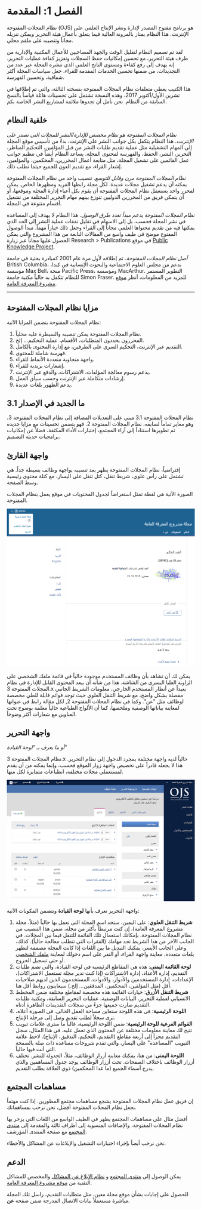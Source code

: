 # الفصل 1: المقدمة

نظام المجلات المفتوحة \(OJS\) هو برنامج مفتوح المصدر لإدارة ونشر الإنتاج العلمي على الإنترنت. هذا النظام يمتاز بالمرونة العالية فيما يتعلق بأعمال هيئة التحرير ويمكن تنزيله مجاناً وتنصيبه على ملقم محلي.

لقد تم تصميم النظام لتقليل الوقت والجهد المصاحبين للأعمال المكتبية والإدارية من طرف هيئة التحرير، مع تحسين إمكانيات حفظ السجلات وتعزيز كفاءة عمليات التحرير. إنه يهدف إلى رفع كفاءة ومستوى الناتج العلمي الذي تنشره المجلة عبر عدد من التجديدات، من ضمنها تحسين الخدمات المقدمة للقراء، جعل سياسات المجلة أكثر شفافية، وتحسين الفهرسة.

هذا الكتيب يغطي متعلقات نظام المجلات المفتوحة بنسخته الثالثة، والتي تم إطلاقها في تشرين الأول/أكتوبر 2017، وهذه النسخة تشتمل على تحسينات هائلة قياساً بالنسخ السابقة من النظام. نحن نأمل أن تجدوها ملائمة لمشاريع النشر الخاصة بكم.

## خلفية النظام

*نظام المجلات المفتوحة هو نظام مخصص للإدارة/النشر للمجلات التي تصدر على الإنترنت*. هذا النظام يتكفل بكل جوانب النشر على الإنترنت، بدءً من تأسيس موقع المجلة إلى المهام التشغيلية مثل عملية تقديم طلبات النشر من قبل المؤلفين، التحكيم المناظر، التحرير، النشر، الحفظ، والفهرسة لمحتوى المجلة. يساعد النظام أيضاً في تنظيم جوانب عمل القائمين على تشغيل المجلة، مثل متابعة أعمال المحررين، المحكمين، والمؤلفين، إشعار القراء، مع تقديم العون للجميع حيثما تطلب ذلك.

*نظام المجلات المفتوحة مرن وقابل للتوسع*. تنصيب واحد من نظام المجلات المفتوحة يمكنه أن يدعم تشغيل مجلات عديدة. لكل مجلة رابطها الفريد ومظهرها الخاص. يمكن لمحرر واحد يستعمل نظام المجلات المفتوحة أن يقوم بكل أعباء إدارة المجلة وموقعها، أو أن يتمكن فريق من المحررين الدوليين تتوزع بينهم مهام التحرير المختلفة من تشغيل أقسام متنوعة في المجلة.

*نظام المجلات المفتوحة يدعم مبدأ تعدد طرق الوصول*. هذا النظام لا يهدف إلى المساعدة في نشر المجلة فحسب، بل إلى الاسهام في تقليل نفقات عملية النشر إلى الحد الذي يمكنها فيه من تقديم محتواها العلمي مجاناً إلى القراء وجعل ذلك خياراً مهماً. مبدأ الوصول المفتوح موضح في طيف واسع من المقالات النابعة من هذا المشروع والتي يمكن الحصول عليها مجاناً عبر زيارة Research > Publications في موقع [Public Knowledge Project](https://pkp.sfu.ca/).

*أصل نظام المجلات المفتوحة*. تم إطلاقه لأول مرة عام 2001 كمبادرة بحثية في جامعة British Columbia، بدعم من مجلس العلوم الاجتماعية والبحوث الإنسانية في كندا، مؤسسة Max Bell، منحة Pacific Press، ومؤسسة MacArthur. التطوير المستمر للنظام تتكفل به حالياً مكتبة جامعة Simon Fraser. للمزيد من المعلومات، أنظر [موقع مشروع المعرفة العامة](http://pkp.sfu.ca).

<hr />

## مزايا نظام المجلات المفتوحة

نظام المجلات المفتوحة يتضمن المزايا الآتية:
1. نظام المجلات المفتوحة يمكن تنصيبه والسيطرة عليه محلياً.
2. المحررون يحددون المتطلبات، الأقسام، عملية التحكيم... إلخ.
3. التقديم عبر الإنترنت، التحكيم السري على الطرفين، مع إدارة المحتوى بالكامل.
4. فهرسة شاملة للمحتوى.
5. واجهة متجاوبة متعددة الأنماط للقراء.
6. إشعارات بريدية للقراء.
7. يدعم رسوم معالجة المؤلفات، الاشتراكات، والدفع عبر الإنترنت.
8. إرشادات متكاملة عبر الإنترنت وحسب سياق العمل.
9. يدعم الظهور بلغات عديدة.

## ما الجديد في الإصدار 3.1

نظام المجلات المفتوحة 3.1 مبني على التعديلات المضافة إلى  نظام المجلات المفتوحة 3، وهو مغاير تماماً لسابقه، نظام المجلات المفتوحة 2. فهو يتضمن تحسينات مع مزايا جديدة تم تطويرها استناداً إلى آراء المجتمع، إختبارات الأداء المكثفة، فضلاً عن إمكانيات برامجيات حديثة التصميم.

## واجهة القارئ

إفتراضياً، نظام المجلات المفتوحة يظهر بعد تنصيبه بواجهة وظائف بسيطة جداً. هي تشتمل على رأس علوي، شريط تنقل، كتل تنقل على اليسار، مع كتلة محتوى رئيسية وسط الصفحة.

الصورة الآتية هي لقطة تمثل استعراضاً لجدول المحتويات في موقع يعمل بنظام المجلات المفتوحة.

![](./assets/learning-ojs-3-ojs3-interface.png)

يمكن لك أن تشاهد بأن وظائف المستخدم موجودة حالياً في قائمة ملفك الشخصي على الزاوية العليا اليسرى من الشاشة. هذا من شأنه أن يبعد المحتوى القابل للإدارة في نظام المجلات المفتوحة 3.x بعيداً عن أنظار المستخدم الخارجي. معلومات الشريط الجانبي مفصلة بشكل واضح، مع شريط التنقل العلوي حيث توجد قوائم قابلة للطي مخصصة لوظائف مثل "عن". وكما في نظام المجلات المفتوحة 2, لكل مقالة رابط في عنوانها لمعاينة بياناتها الوصفية وملخصها، كما أن الألواح الطباعية حالياً معلمة بوضوح تحت العناوين مع شعارات أكثر وضوحاً.

## واجهة التحرير

_أو ما يعرف بـ "لوحة القيادة"_

نظام المجلات المفتوحة 3.x حالياً لديه واجهة مختلفة بمجرد الدخول إلى نظام التحرير. هذا لا يجعله قادراً على تخصيص واجهة زوار الموقع فحسب، وإنما يمكنه من أن يقدم لمستعملي مجلات مختلفة، انطباعات متمايزة لكل منها.

![](./assets/learning-ojs3.1-ed-dashboard.png)

واجهة التحرير تعرف بأنها **لوحة القيادة** وتتضمن المكونات الآتية:

1. **شريط التنقل العلوي**: على اليمين، ستجد اسم المجلة التي تعمل بها حالياً \(مثلاً، مجلة مشروع المعرفة العامة\). إن كنت مرتبطاً بأكثر من مجلة، ضمن هذا التنصيب من نظام المجلات المفتوحة، بإمكانك استعمال تلك القائمة للتنقل فيما بين المجلات. في الجانب الآخر من هذا الشريط تجد مهامك \(الفقرات التي تتطلب معالجة حالياً\). كذلك، وعلى الجانب الأيسر، يمكنك التبديل ما بين اللغات إذا كانت المجلة مصممة لتظهر بلغات متعددة، معاينة واجهة القراء، أو النقر على اسم دخولك لمعاينة [ملفك الشخصي](./user-accounts.md#معاينة-ملفك-الشخصي-وتعديله) أو حتى تسجيل الخروج.
2. **لوحة القائمة اليمنى**: هذه هي المقاطع الرئيسية في لوحة القيادة، والتي تضم طلبات التقديم، إدارة الأعداد، إدارة الاشتراكات \(إذا كنت تدير مجلة تستعمل الاشتراكات\)، الإعدادات، إدارة المستخدمين والأدوار، والأدوات. المستخدمون الذين لديهم صلاحيات أقل \(مثل المؤلفين، المحكمين، المدققين... إلخ.\) سيعاينون روابط أقل هنا.
3. **شريط التنقل الأزرق**: خيارات القائمة هذه مخصصة لمقاطع مختلفة ضمن المخطط الانسيابي لعملية التحرير. البيانات الوصفية، عمليات التحرير السابقة، ومكتبة طلبات التقديم صارت جميعها جزءً من سجلات التقديمات الظاهرة أدناه.
4. **اللوحة الرئيسية**: في هذه اللوحة ستعاين مساحة العمل الحالي. في الصورة أعلاه، ترى سجلاً لطلب تقديم وصل إلى مرحلة الإنتاج.
5. **القوائم الفرعية للوحة الرئيسية**: ضمن اللوحة الرئيسية، غالباً ما سترى علامات تبويب تتيح لك معاينة معلومات مختلفة عن المحتوى الذي تعمل عليه. في هذا المثال، سجل التقديم مجزأ إلى أربعة مقاطع \(التقديم، التحكيم، التدقيق، الإنتاج\). لاحظ علامة التبويب "المساعدة" على اليسار، والتي تقدم شروحات مساعدة ذات صلة بالصفحة التي أنت فيها حالياً.
6. **اللوحة اليمنى**: من هنا، يمكنك معاينة أزرار الوظائف، مثلاً، الجدولة للنشر. تختلف أزرار الوظائف باختلاف الصفحات. تحت أزرار الوظائف يوجد جدول المساهمين والذي يدرج أسماء الجميع \(ما عدا المحكمين\) ذوي العلاقة بطلب التقديم.

## مساهمات المجتمع

إن فريق عمل نظام المجلات المفتوحة يشجع مساهمات مجتمع المطورين. إذا كنت مهتماً بجعل نظام المجلات المفتوحة أفضل، نحن نرحب بمساهماتك.

أفضل مثال على مساهمات المجتمع يظهر في الطيف الواسع من اللغات التي يزخر بها نظام المجلات المفتوحة، والإضافات المنسوبة إلى أطراف ثالثة والمقدمة إلى [منتدى المجتمع](https://forum.pkp.sfu.ca/) مع صفحة المنتدى المؤرشف.

نحن نرحب أيضاً بإجراء اختبارات التشغيل والإبلاغات عن المشاكل والأخطاء.

## الدعم

يمكن الوصول إلى [منتدى المجتمع](http://forum.pkp.sfu.ca/) و [نظام الإبلاغ عن المشاكل](https://github.com/pkp/pkp-lib/#issues) والمخصص للمشاكل التقنية من [موقع مشروع المعرفة العامة](https://pkp.sfu.ca).

للحصول على إجابات بشأن موقع مجلة معين، مثل متطلبات التقديم، راسل تلك المجلة مباشرة مستعملاً بيانات الاتصال المدرجة ضمن صفحة **عن**.
